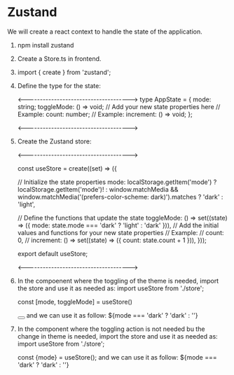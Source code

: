# Zustand

We will create a react context to handle the state of the application.

1. npm install zustand

2. Create a Store.ts in frontend.

3. import { create } from 'zustand';

4. Define the type for the state:

   <------------------------------------->
   type AppState = {
   mode: string;
   toggleMode: () => void;
   // Add your new state properties here
   // Example: count: number;
   // Example: increment: () => void;
   };

   <------------------------------------->

5. Create the Zustand store:

   <------------------------------------->

   const useStore = create<AppState>((set) => ({

   // Initialize the state properties
   mode: localStorage.getItem('mode')
   ? localStorage.getItem('mode')!
   : window.matchMedia &&
   window.matchMedia('(prefers-color-scheme: dark)').matches
   ? 'dark'
   : 'light',

   // Define the functions that update the state
   toggleMode: () =>
   set((state) => ({ mode: state.mode === 'dark' ? 'light' : 'dark' })),
   // Add the initial values and functions for your new state properties
   // Example:
   // count: 0,
   // increment: () => set((state) => ({ count: state.count + 1 })),
   }));

   export default useStore;

   <------------------------------------->

6. In the compoenent where the toggling of the theme is needed, import the store and use it as needed as:
   import useStore from './store';

   const [mode, toggleMode] = useStore()

   <button onClick={toggleMode}></button>
   and we can use it as follow: ${mode === 'dark' ? 'dark' : ''}

7. In the component where the toggling action is not needed bu the change in theme is needed, import the store and use it as needed as:
   import useStore from './store';

   const {mode} = useStore();
   and we can use it as follow: ${mode === 'dark' ? 'dark' : ''}
